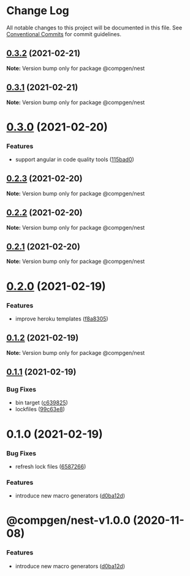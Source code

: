 # Change Log

All notable changes to this project will be documented in this file.
See [Conventional Commits](https://conventionalcommits.org) for commit guidelines.

## [0.3.2](https://github.com/developer239/compgen/compare/@compgen/nest@0.3.1...@compgen/nest@0.3.2) (2021-02-21)

**Note:** Version bump only for package @compgen/nest





## [0.3.1](https://github.com/developer239/compgen/compare/@compgen/nest@0.3.0...@compgen/nest@0.3.1) (2021-02-21)

**Note:** Version bump only for package @compgen/nest





# [0.3.0](https://github.com/developer239/compgen/compare/@compgen/nest@0.2.3...@compgen/nest@0.3.0) (2021-02-20)


### Features

* support angular in code quality tools ([115bad0](https://github.com/developer239/compgen/commit/115bad0e04e490152dcf57341ae2a3c6112f6e2d))





## [0.2.3](https://github.com/developer239/compgen/compare/@compgen/nest@0.2.2...@compgen/nest@0.2.3) (2021-02-20)

**Note:** Version bump only for package @compgen/nest





## [0.2.2](https://github.com/developer239/compgen/compare/@compgen/nest@0.2.1...@compgen/nest@0.2.2) (2021-02-20)

**Note:** Version bump only for package @compgen/nest





## [0.2.1](https://github.com/developer239/compgen/compare/@compgen/nest@0.2.0...@compgen/nest@0.2.1) (2021-02-20)

**Note:** Version bump only for package @compgen/nest





# [0.2.0](https://github.com/developer239/compgen/compare/@compgen/nest@0.1.2...@compgen/nest@0.2.0) (2021-02-19)


### Features

* improve heroku templates ([f8a8305](https://github.com/developer239/compgen/commit/f8a8305d029ed4562e7cf3878ef3d1b1285c42d7))





## [0.1.2](https://github.com/developer239/compgen/compare/@compgen/nest@0.1.1...@compgen/nest@0.1.2) (2021-02-19)

**Note:** Version bump only for package @compgen/nest





## [0.1.1](https://github.com/developer239/compgen/compare/@compgen/nest@0.1.0...@compgen/nest@0.1.1) (2021-02-19)


### Bug Fixes

* bin target ([c639825](https://github.com/developer239/compgen/commit/c639825f9c5c430880d33deeb648c9a087102fae))
* lockfiles ([99c63e8](https://github.com/developer239/compgen/commit/99c63e8f7192b2a8262f74e6f0fbd6943ebc1eb4))





# 0.1.0 (2021-02-19)


### Bug Fixes

* refresh lock files ([6587266](https://github.com/developer239/compgen/commit/658726677f8e29849ac47411a84a5569008fa3e0))


### Features

* introduce new macro generators ([d0ba12d](https://github.com/developer239/compgen/commit/d0ba12d99e495e77bc2645d1a61a59bde858ba8a))





# @compgen/nest-v1.0.0 (2020-11-08)


### Features

* introduce new macro generators ([d0ba12d](https://github.com/developer239/compgen/commit/d0ba12d99e495e77bc2645d1a61a59bde858ba8a))
